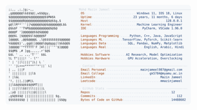 <picture>
  <source srcset="https://raw.githubusercontent.com/mmazinjameel/mmazinjameel/main/dark_mode.svg?v=1760206327" media="(prefers-color-scheme: dark)">
  <img src="https://raw.githubusercontent.com/mmazinjameel/mmazinjameel/main/light_mode.svg?v=1760206327">
</picture>
